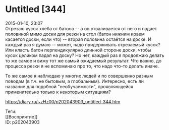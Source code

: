 Untitled [344]
===============

   
 2015-01-10, 23:07   
  Отрезаю кусок хлеба от батона -- а он отваливается от него и падает половиной мимо доски для резки на стол (батон нижним краем касается доски, если что) -- вторая половина остаётся на доске. И каждый раз я думаю -- может, надо придерживать отрезаемый кусок? Или класть батон перпендикулярно длинной стороне доски, чтобы кусок целиком падал на доску? Но нет, каждый раз я продолжаю делать то же самое и вижу тот же самый ожидаемый результат. Что важно, до процесса резки я не вспоминаю про то, что надо что-то делать иначе.   
   
 То же самое я наблюдаю у многих людей и по совершенно разным поводам (в т.ч. не бытовым, а глобальным). Интересно, есть ли название для подобной "необучаемости", проявляющейся применительно только к некоторым ситуациям?   
    
 <https://diary.ru/~zHz00/p202043903_untitled-344.htm>   
   
 Теги:   
 [[Восприятие]]   
 ID: p202043903